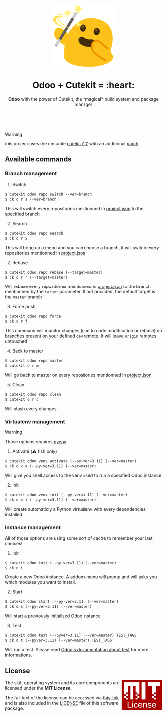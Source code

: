 <br/>
<br/>
<br/>
<p align="center">
    <img src="https://github.com/cute-engineering/cutekit/blob/stable/logo.png?raw=true" width="200" height="200">
</p>
<h1 align="center">Odoo + Cutekit = :heart:</h1>
<p align="center">
    <b>Odoo</b> with the power of Cutekit, the *magical* build system and package manager
</p>
<br/>
<br/>
<br/>

> [!warning]
> this project uses the unstable [cutekit 0.7](https://github.com/cute-engineering/cutekit/tree/0.7-dev) with an additional [patch](./meta/misc/ck_odoo_patch.diff)


## Available commands
### Branch management
1. Switch
```shell
$ cutekit odoo repo switch --ver=branch
$ ck o r s --ver=branch
```
This will switch every repositories mentionned in [project.json](./project.json) to the specified branch

2. Search
```shell
$ cutekit odoo repo search
$ ck o r S
```
This will bring up a menu and you can choose a branch, it will switch every repositories mentionned in [project.json](./project.json)

2. Rebase
```shell
$ cutekit odoo repo rebase (--target=master)
$ ck o r r (--target=master)
```
Will rebase every repositories mentionned in [project.json](./project.json) to the branch mentionned by the `target` parameter. If not provided, the default target is the `master` branch

3. Force push
```shell
$ cutekit odoo repo force
$ ck o r f
```
This command will monitor changes (due to code modification or rebase) on branches present on your defined `dev` remote. It will leave `origin` remotes untouched

4. Back to master
```shell
$ cutekit odoo repo master
$ cutekit o r m
```
Will go back to master on every repositories mentionned in [project.json](./project.json)

5. Clean
```shell
$ cutekit odoo repo clean
$ cutekit o r c
```

Will stash every changes

### Virtualenv management
> [!warning]
> Those options requires [pyenv](https://github.com/pyenv/pyenv)

1. Activate (:warning: fish only)
```shell
$ cutekit odoo venv activate (--py-ver=3.11) (--ver=master)
$ ck o v a (--py-ver=3.11) (--ver=master)
```
Will give you shell access to the venv used to run a specified Odoo instance

2. Init
```shell
$ cutekit odoo venv init (--py-ver=3.11) (--ver=master)
$ ck o v i (--py-ver=3.11) (--ver=master)
```
Will create automaticly a Python virtualenv with every dependencies installed

### Instance management

All of those options are using some sort of cache to remember your last choices!

1. Init
```shell
$ cutekit odoo init (--py-ver=3.11) (--ver=master)
$ ck o i
```
Create a new Odoo instance. A addons menu will popup and will asks you which modules you want to install.

2. Start
```shell
$ cutekit odoo start (--py-ver=3.11) (--ver=master)
$ ck o s (--py-ver=3.11) (--ver=master)
```
Will start a previously initialised Odoo instance

3. Test
```shell
$ cutekit odoo test (--pyver=3.11) (--ver=master) TEST_TAGS
$ ck o t (--pyver=3.11) (--ver=master) TEST_TAGS
```
Will run a test. Please read [Odoo's documentation about test](https://www.odoo.com/documentation/17.0/developer/reference/backend/testing.html) for more informations.

## License

<a href="https://opensource.org/licenses/MIT">
  <img align="right" height="96" alt="MIT License" src="https://raw.githubusercontent.com/skift-org/skift/main/doc/mit.svg" />
</a>

The skift operating system and its core components are licensed under the **MIT License**.

The full text of the license can be accessed via [this link](https://opensource.org/licenses/MIT) and is also included in the [LICENSE](LICENSE) file of this software package.
